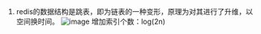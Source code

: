 1. redis的数据结构是跳表，即为链表的一种变形，原理为对其进行了升维，以空间换时间。
![image](https://jiaozi-oss.oss-cn-hongkong.aliyuncs.com/img/20191110211329.png)
增加索引个数：log(2n)
